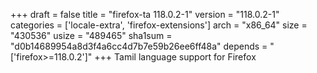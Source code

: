 +++
draft = false
title = "firefox-ta 118.0.2-1"
version = "118.0.2-1"
categories = ['locale-extra', 'firefox-extensions']
arch = "x86_64"
size = "430536"
usize = "489465"
sha1sum = "d0b14689954a8d3f4a6cc4d7b7e59b26ee6ff48a"
depends = "['firefox>=118.0.2']"
+++
Tamil language support for Firefox